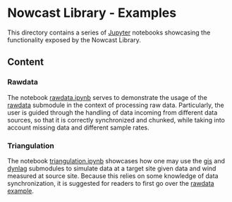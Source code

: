 # Nowcast Library - Examples

This directory contains a series of [Jupyter](https://jupyter.org/) notebooks
showcasing the functionality exposed by the Nowcast Library.

## Content

### Rawdata

The notebook [rawdata.ipynb](./rawdata.ipynb) serves to demonstrate the usage of
the [rawdata](../nowcastlib/rawdata.py) submodule in the context of processing
raw data. Particularly, the user is guided through the handling of data incoming
from different data sources, so that it is correctly synchronized and chunked,
while taking into account missing data and different sample rates.

### Triangulation

The notebook [triangulation.ipynb](./triangulation.ipynb) showcases how one may
use the [gis](../nowcastlib/gis.py) and [dynlag](../nowcastlib/dynlag.py)
submodules to simulate data at a target site given data and wind measured at
source site. Because this relies on some knowledge of data synchronization, it
is suggested for readers to first go over the
[rawdata example](./rawdata.ipynb).
